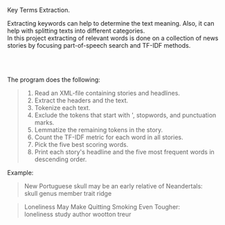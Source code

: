 Key Terms Extraction.


<p>Extracting keywords can help to determine the text meaning. Also, it can help with splitting texts into different categories.<br/>
In this project extracting of relevant words is done on a collection of news stories by focusing part-of-speech search and TF-IDF methods.</p><br/><br/>

The program does the following:
> 1. Read an XML-file containing stories and headlines.<br/>
> 2. Extract the headers and the text.<br/>
> 3. Tokenize each text.<br/>
> 4. Exclude the tokens that start with ', stopwords, and punctuation marks.<br/>
> 5. Lemmatize the remaining tokens in the story.<br/>
> 6. Count the TF-IDF metric for each word in all stories.<br/>
> 7. Pick the five best scoring words.<br/>
> 8. Print each story's headline and the five most frequent words in descending order.<br/>

Example:<br/>
> New Portuguese skull may be an early relative of Neandertals:<br/>
> skull genus member trait ridge<br/>

> Loneliness May Make Quitting Smoking Even Tougher:<br/>
> loneliness study author wootton treur<br/>
